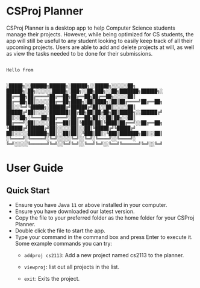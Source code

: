 # CSProj Planner

CSProj Planner is a desktop app to help Computer Science students manage their projects. However, while being optimized for CS students, the app will still be useful to any student looking to easily keep track of all their upcoming projects. Users are able to add and delete projects at will, as well as view the tasks needed to be done for their submissions.

   ```
   
   Hello from


░█████╗░░██████╗██████╗░██████╗░░█████╗░░░░░░██╗  ██████╗░██╗░░░░░░█████╗░███╗░░██╗███╗░░██╗███████╗██████╗░
██╔══██╗██╔════╝██╔══██╗██╔══██╗██╔══██╗░░░░░██║  ██╔══██╗██║░░░░░██╔══██╗████╗░██║████╗░██║██╔════╝██╔══██╗
██║░░╚═╝╚█████╗░██████╔╝██████╔╝██║░░██║░░░░░██║  ██████╔╝██║░░░░░███████║██╔██╗██║██╔██╗██║█████╗░░██████╔╝
██║░░██╗░╚═══██╗██╔═══╝░██╔══██╗██║░░██║██╗░░██║  ██╔═══╝░██║░░░░░██╔══██║██║╚████║██║╚████║██╔══╝░░██╔══██╗
╚█████╔╝██████╔╝██║░░░░░██║░░██║╚█████╔╝╚█████╔╝  ██║░░░░░███████╗██║░░██║██║░╚███║██║░╚███║███████╗██║░░██║
░╚════╝░╚═════╝░╚═╝░░░░░╚═╝░░╚═╝░╚════╝░░╚════╝░  ╚═╝░░░░░╚══════╝╚═╝░░╚═╝╚═╝░░╚══╝╚═╝░░╚══╝╚══════╝╚═╝░░╚═╝
   
   ```

# User Guide

## Quick Start

- Ensure you have Java  `11` or above installed in your computer.
- Ensure you have downloaded our latest version.
- Copy the file to your preferred folder as the home folder for your CSProj Planner.
- Double click the file to start the app.
- Type your command in the command box and press Enter to execute it. Some example commands you can try:
   -  `addproj cs2113`: Add a new project named cs2113 to the planner.
  
   - `viewproj`: list out all projects in the list.
  
   - `exit`: Exits the project.
